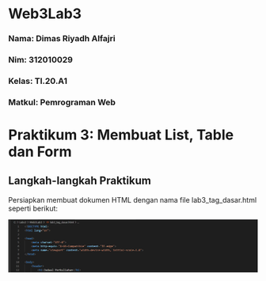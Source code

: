 # Web3Lab3


### Nama: Dimas Riyadh Alfajri
### Nim: 312010029
### Kelas: TI.20.A1
### Matkul: Pemrograman Web 



# Praktikum 3: Membuat List, Table dan Form
## Langkah-langkah Praktikum
   Persiapkan membuat dokumen HTML dengan nama file lab3_tag_dasar.html seperti berikut:

 ![img](screenshot/hasil1.png)
 




